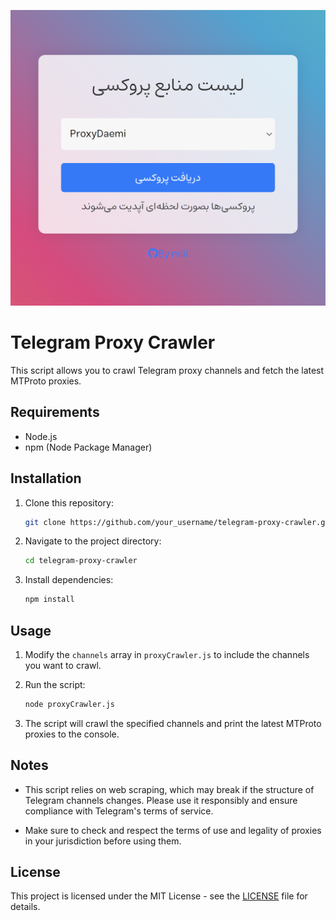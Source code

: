 ![Image Alt Tex](demo.png)


# Telegram Proxy Crawler

This script allows you to crawl Telegram proxy channels and fetch the latest MTProto proxies.

## Requirements

- Node.js
- npm (Node Package Manager)

## Installation

1. Clone this repository:

    ```bash
    git clone https://github.com/your_username/telegram-proxy-crawler.git
    ```

2. Navigate to the project directory:

    ```bash
    cd telegram-proxy-crawler
    ```

3. Install dependencies:

    ```bash
    npm install
    ```

## Usage

1. Modify the `channels` array in `proxyCrawler.js` to include the channels you want to crawl.

2. Run the script:

    ```bash
    node proxyCrawler.js
    ```

3. The script will crawl the specified channels and print the latest MTProto proxies to the console.

## Notes

- This script relies on web scraping, which may break if the structure of Telegram channels changes. Please use it responsibly and ensure compliance with Telegram's terms of service.



- Make sure to check and respect the terms of use and legality of proxies in your jurisdiction before using them.

## License

This project is licensed under the MIT License - see the [LICENSE](LICENSE) file for details.
